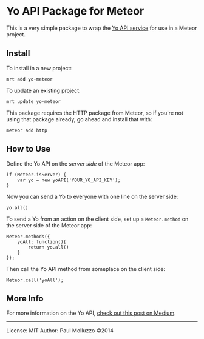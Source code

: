 # Yo API Package for Meteor

This is a very simple package to wrap the [Yo API service](http://yoapi.justyo.co) for use in a Meteor project.

## Install

To install in a new project:

```
mrt add yo-meteor
```

To update an existing project:

```
mrt update yo-meteor
```

This package requires the HTTP package from Meteor, so if you're not using that package already, go ahead and install that with:

```
meteor add http
```

## How to Use

Define the Yo API on the _server side_ of the Meteor app:

```
if (Meteor.isServer) {
    var yo = new yoAPI('YOUR_YO_API_KEY');
}
```

Now you can send a Yo to everyone with one line on the server side:

```
yo.all()
```

To send a Yo from an action on the client side, set up a `Meteor.method` on the server side of the Meteor app:

```
Meteor.methods({
    yoAll: function(){
        return yo.all()
    }
});
```

Then call the Yo API method from someplace on the client side:

```
Meteor.call('yoAll');
```

## More Info

For more information on the Yo API, [check out this post on Medium](https://medium.com/@YoAppStatus/yo-developers-api-e7f2f0ec5c3c).

-----------

License: MIT
Author: Paul Molluzzo
©2014